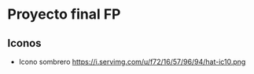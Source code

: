 # Proyecto final FP

## Iconos
- Icono sombrero https://i.servimg.com/u/f72/16/57/96/94/hat-ic10.png
